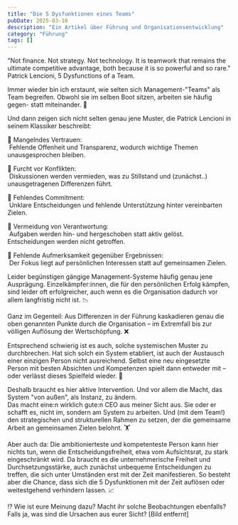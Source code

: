 ```yaml
---
title: "Die 5 Dysfunktionen eines Teams"
pubDate: 2025-03-16
description: "Ein Artikel über Führung und Organisationsentwicklung"
category: "Führung"
tags: []
---
```

"Not finance. Not strategy. Not technology. It is teamwork that remains the ultimate competitive advantage, both because it is so powerful and so rare."  
Patrick Lencioni, 5 Dysfunctions of a Team.  
  
Immer wieder bin ich erstaunt, wie selten sich Management-"Teams" als Team begreifen. Obwohl sie im selben Boot sitzen, arbeiten sie häufig gegen- statt miteinander. 🔫  
  
Und dann zeigen sich nicht selten genau jene Muster, die Patrick Lencioni in seinem Klassiker beschreibt:  
  
🚩 Mangelndes Vertrauen:  
 Fehlende Offenheit und Transparenz, wodurch wichtige Themen unausgesprochen bleiben.  
  
🚩 Furcht vor Konflikten:  
 Diskussionen werden vermieden, was zu Stillstand und (zunächst..) unausgetragenen Differenzen führt.  
  
🚩 Fehlendes Commitment:  
 Unklare Entscheidungen und fehlende Unterstützung hinter vereinbarten Zielen.  
  
🚩 Vermeidung von Verantwortung:  
 Aufgaben werden hin- und hergeschoben statt aktiv gelöst. Entscheidungen werden nicht getroffen.  
  
🚩 Fehlende Aufmerksamkeit gegenüber Ergebnissen:  
 Der Fokus liegt auf persönlichen Interessen statt auf gemeinsamen Zielen.  
  
Leider begünstigen gängige Management-Systeme häufig genau jene Ausprägung. Einzelkämpfer:innen, die für den persönlichen Erfolg kämpfen, sind leider oft erfolgreicher, auch wenn es die Organisation dadurch vor allem langfristig nicht ist. 📉  
  
Ganz im Gegenteil: Aus Differenzen in der Führung kaskadieren genau die oben genannten Punkte durch die Organisation – im Extremfall bis zur völligen Auflösung der Wertschöpfung. ❌️  
  
Entsprechend schwierig ist es auch, solche systemischen Muster zu durchbrechen. Hat sich solch ein System etabliert, ist auch der Austausch einer einzigen Person nicht ausreichend. Selbst eine neu eingesetzte Person mit besten Absichten und Kompetenzen spielt dann entweder mit – oder verlässt dieses Spielfeld wieder. 🎲  
  
Deshalb braucht es hier aktive Intervention. Und vor allem die Macht, das System "von außen", als Instanz, zu ändern.  
Das macht eine:n wirklich gute:n CEO aus meiner Sicht aus. Sie oder er schafft es, nicht im, sondern am System zu arbeiten. Und (mit dem Team!) den strategischen und strukturellen Rahmen zu setzen, der die gemeinsame Arbeit an gemeinsamen Zielen belohnt. 🏋  
  
Aber auch da: Die ambitionierteste und kompetenteste Person kann hier nichts tun, wenn die Entscheidungsfreiheit, etwa vom Aufsichtsrat, zu stark eingeschränkt wird. Da braucht es die unternehmerische Freiheit und Durchsetzungsstärke, auch zunächst unbequeme Entscheidungen zu treffen, die sich unter Umständen erst mit der Zeit manifestieren. So besteht aber die Chance, dass sich die 5 Dysfunktionen mit der Zeit auflösen oder weitestgehend verhindern lassen. 📈  
  
⁉️ Wie ist eure Meinung dazu? Macht ihr solche Beobachtungen ebenfalls? Falls ja, was sind die Ursachen aus eurer Sicht?
[Bild entfernt]

